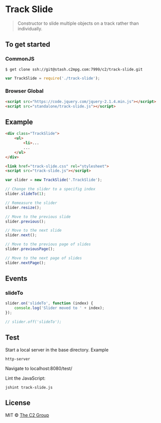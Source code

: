 Track Slide
===========

> Constructor to slide multiple objects on a track rather than individually.


To get started
--------------

### CommonJS

```
$ get clone ssh://git@stash.c2mpg.com:7999/c2/track-slide.git
```

```js
var TrackSlide = require('./track-slide');
```

### Browser Global

```html
<script src="https://code.jquery.com/jquery-2.1.4.min.js"></script>
<script src="standalone/track-slide.js"></script>
```


Example
-------

```html
<div class="TrackSlide">
    <ul>
        <li>...
        ...
    </ul>
</div>

<link href="track-slide.css" rel="stylesheet">
<script src="track-slide.js"></script>
```

```js
var slider = new TrackSlide('.TrackSlide');

// Change the slider to a specifig index
slider.slideTo(1);

// Remeasure the slider
slider.resize();

// Move to the previous slide
slider.previous();

// Move to the next slide
slider.next();

// Move to the previous page of slides
slider.previousPage();

// Move to the next page of slides
slider.nextPage();
```

Events
------

### slideTo

```js
slider.on('slideTo', function (index) {
    console.log('Slider moved to ' + index);
});

// slider.off('slideTo');
```


Test
----
Start a local server in the base directory.
Example
```
http-server
```
Navigate to localhost:8080/test/

Lint the JavaScript:
```
jshint track-slide.js
```


License
-------

MIT © [The C2 Group](https://c2experience.com)

